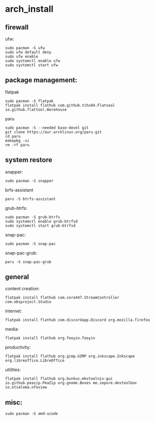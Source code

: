 # arch_install
## firewall
ufw:
```
sudo pacman -S ufw
sudo ufw default deny
sudo ufw enable
sudo systemctl enable ufw
sudo systemctl start ufw
```
## package management:
flatpak
```
sudo pacman -S flatpak
flatpak install flathub com.github.tchx84.Flatseal io.github.flattool.Warehouse
```
paru
```
sudo pacman -S --needed base-devel git
git clone https://aur.archlinux.org/paru.git
cd paru
makepkg -si
rm -rf paru
```
## system restore
snapper:
```
sudo pacman -S snapper
```
brfs-assistant
```
paru -S btrfs-assistant
```
grub-btrfs:
```
sudo pacman -S grub-btrfs
sudo systemctl enable grub-btrfsd
sudo systemctl start grub-btrfsd
```
snap-pac:
```
sudo pacman -S snap-pac
```
snap-pac-grub:
```
paru -S snap-pac-grub
```
## general
content creation:
```
flatpak install flathub com.core447.StreamController com.obsproject.Studio
```
internet:
```
flatpak install flathub com.discordapp.Discord org.mozilla.firefox
```
media:
```
flatpak install flathub org.fooyin.fooyin
```
productivity:
```
flatpak install flathub org.gimp.GIMP org.inkscape.Inkscape org.libreoffice.LibreOffice
```
utilities:
```
flatpak install flathub org.bunkus.mkvtoolnix-gui io.github.peazip.PeaZip org.gnome.Boxes me.iepure.devtoolbox io.otsaloma.nfoview
```
## misc:
```
sudo pacman -S amd-ucode
```

